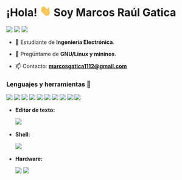 <h1 align="left">¡Hola! <img src="https://raw.githubusercontent.com/ABSphreak/ABSphreak/master/gifs/Hi.gif" width="30px" /> Soy Marcos Raúl Gatica</h1>
<p align="left"> 
  <img src="https://img.shields.io/badge/Arch_Linux-1793D1?style=for-the-badge&logo=arch-linux&logoColor=white" /> 
  <img src="https://img.shields.io/badge/i3wm-526366?style=for-the-badge&logo=i3&logoColor=white" />
  <img src="https://img.shields.io/badge/Debian-A81D33?style=for-the-badge&logo=debian&logoColor=white" />
  
</p>

- 🚀 Estudiante de **Ingeniería Electrónica**.

- 💬 Pregúntame de **GNU/Linux y mininos**.

- 📫 Contacto: **marcosgatica1112@gmail.com**

<h3 align="left">Lenguajes y herramientas 🔧</h3>

<p align="left"> 
  <img src="https://img.shields.io/badge/C-00599C?style=for-the-badge&logo=c&logoColor=white" />
  <img src="https://img.shields.io/badge/C++-00599C?style=for-the-badge&logo=c%2B%2B&logoColor=white" />
  <img src="https://img.shields.io/badge/Bash-121011?style=for-the-badge&logo=gnu-bash&logoColor=white" />
  <img src="https://img.shields.io/badge/Java-ED8B00?style=for-the-badge&logo=openjdk&logoColor=white" />
  <img src="https://img.shields.io/badge/Python-3776AB?style=for-the-badge&logo=python&logoColor=white" />
  <img src="https://img.shields.io/badge/latex-%23008080.svg?style=for-the-badge&logo=latex&logoColor=white" />
  <img src="https://img.shields.io/badge/-Raspberry_Pi-C51A4A?style=for-the-badge&logo=Raspberry-Pi" />
  <img src="https://img.shields.io/badge/LOGO!_Soft-009999?style=for-the-badge&logo=siemens&logoColor=white" />
  <img src="https://img.shields.io/badge/Linux-FCC624?style=for-the-badge&logo=linux&logoColor=black" />
  <img src="https://img.shields.io/badge/Git-F05032?style=for-the-badge&logo=git&logoColor=white" />
</p>

- **Editor de texto:** <p align="left"> <img src="https://img.shields.io/badge/Vim-%2357A143.svg?&style=for-the-badge&logo=vim&logoColor=white" /> </p>
- **Shell:** <p align="left"> <img src="https://img.shields.io/badge/Zsh-89E051?style=for-the-badge&logo=gnu-bash&logoColor=black" /> </p>
- **Hardware:** <p align="left"> <img src="https://img.shields.io/badge/Dell_G15_5515-007DB8?style=for-the-badge&logo=dell&logoColor=white" /> <img src="https://img.shields.io/badge/Raspberry_Pi_4B+-C51A4A?style=for-the-adge&logo=raspberry-i" /> </p>
